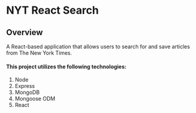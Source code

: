 # NYT React Search

## Overview
  
  A React-based application that allows users to search for and save articles from The New York Times.

#### This project utilizes the following technologies:

1. Node
2. Express
3. MongoDB
4. Mongoose ODM
5. React